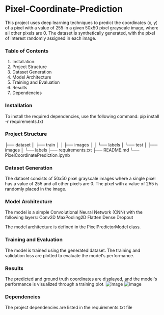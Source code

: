 # Pixel-Coordinate-Prediction

This project uses deep learning techniques to predict the coordinates (x, y) of a pixel with a value of 255 in a given 50x50 pixel grayscale image, where all other pixels are 0. The dataset is synthetically generated, with the pixel of interest randomly assigned in each image.

### Table of Contents
1. Installation
2. Project Structure
3. Dataset Generation
4. Model Architecture
5. Training and Evaluation
6. Results
7. Dependencies

### Installation
To install the required dependencies, use the following command:
pip install -r requirements.txt

### Project Structure
├── dataset
│   ├── train
│   │   ├── images
│   │   └── labels
│   └── test
│       ├── images
│       └── labels
├── requirements.txt
├── README.md
└── PixelCoordinatePrediction.ipynb

### Dataset Generation
The dataset consists of 50x50 pixel grayscale images where a single pixel has a value of 255 and all other pixels are 0. The pixel with a value of 255 is randomly placed in the image.

### Model Architecture
The model is a simple Convolutional Neural Network (CNN) with the following layers:
Conv2D
MaxPooling2D
Flatten
Dense
Dropout

The model architecture is defined in the PixelPredictorModel class.

### Training and Evaluation
The model is trained using the generated dataset. The training and validation loss are plotted to evaluate the model's performance.

### Results
The predicted and ground truth coordinates are displayed, and the model's performance is visualized through a training plot.
![image](https://github.com/user-attachments/assets/6e51647e-07db-4cc9-b10f-75a3c3e9e86f)
![image](https://github.com/user-attachments/assets/3524be3d-6854-4a95-a4c5-5f8c4d71c5bf)

### Dependencies
The project dependencies are listed in the requirements.txt file
